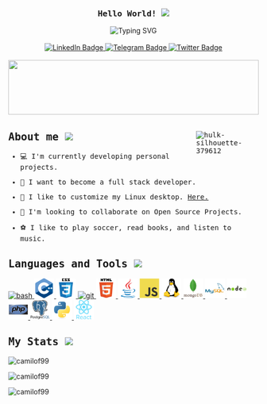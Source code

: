 
<div align="center">
   <h3>
      <samp>
         <b>Hello World! <img src="https://media.giphy.com/media/hvRJCLFzcasrR4ia7z/giphy.gif" width="24px"/></b>
      </samp>
   </h3>
   
   <img src="https://readme-typing-svg.herokuapp.com?font=Iosevka&size=15&duration=3500&pause=1000&color=0E7DD4&center=true&vCenter=true&width=370&height=30&lines=I'm+Camilo+Faria.+I+like+programming." alt="Typing SVG" />
</div>

<br>

<div align="center">
  <a href="https://www.linkedin.com/in/camilo-faria/">
    <img src="https://img.shields.io/badge/LinkedIn-blue?style=for-the-badge&logo=linkedin&logoColor=white" alt="LinkedIn Badge"/>
  </a>
   
   <a href="https://t.me/Ca_milo99">
    <img src="https://img.shields.io/badge/Telegram-lightblue?style=for-the-badge&logo=telegram&logoColor=white" alt="Telegram Badge"/>
  </a>
   
  <a href="https://twitter.com/camilo_faria99">
    <img src="https://img.shields.io/badge/Twitter-blue?style=for-the-badge&logo=twitter&logoColor=white" alt="Twitter Badge"/>
  </a>
</div>

<br>
<img src="https://media.giphy.com/media/ko7twHhomhk8E/giphy.gif" width="100%" height="110px" />


<div>
<samp>
   <!-- <img width="25%" align="right" src="https://i.ibb.co/rySJjRB/pngegg.png" alt="pngegg" border="0"> -->
   <img width="25%" align="right" src="https://i.ibb.co/qMg9nCm/hulk-silhouette-379612.png" alt="hulk-silhouette-379612" border="0">
  
   <h2>
      About me <img src="https://media.giphy.com/media/8sg0xJaDKWckIUbuy9/giphy.gif" width="25px"/>
   </h2>
   
   - :computer:  I'm currently developing personal projects.

   - :thought_balloon:  I want to become a full stack developer.

   - :penguin: I like to customize my Linux desktop. <a href="https://github.com/camilof99/dotfiles-awesome">Here.</a>

   - :busts_in_silhouette: I'm looking to collaborate on Open Source Projects.

   - :soccer:  I like to play soccer, read books, and listen to music.
</samp>
</div>

<h2 align="left">
   <samp> 
      Languages and Tools <img src="https://media.giphy.com/media/uhQuegHFqkVYuFMXMQ/giphy.gif" width="25px"/>
   </samp>
</h2>

<p align="left"> 
<a href="https://www.gnu.org/software/bash/" target="_blank" rel="noreferrer"> <img src="https://www.vectorlogo.zone/logos/gnu_bash/gnu_bash-icon.svg" alt="bash" width="40" height="40"/> </a> 
<!-- <a href="https://getbootstrap.com" target="_blank" rel="noreferrer"> <img src="https://raw.githubusercontent.com/devicons/devicon/master/icons/bootstrap/bootstrap-plain-wordmark.svg" alt="bootstrap" width="40" height="40"/> </a> -->
<a href="https://www.w3schools.com/cpp/" target="_blank" rel="noreferrer"> <img src="https://raw.githubusercontent.com/devicons/devicon/master/icons/cplusplus/cplusplus-original.svg" alt="cplusplus" width="40" height="40"/> </a> 
<a href="https://www.w3schools.com/css/" target="_blank" rel="noreferrer"> <img src="https://raw.githubusercontent.com/devicons/devicon/master/icons/css3/css3-original-wordmark.svg" alt="css3" width="40" height="40"/> </a> 
<!-- <a href="https://www.djangoproject.com/" target="_blank" rel="noreferrer"> <img src="https://cdn.worldvectorlogo.com/logos/django.svg" alt="django" width="40" height="40"/> </a> -->
<!-- <a href="https://www.docker.com/" target="_blank" rel="noreferrer"> <img src="https://raw.githubusercontent.com/devicons/devicon/master/icons/docker/docker-original-wordmark.svg" alt="docker" width="40" height="40"/> </a> --> 
<a href="https://git-scm.com/" target="_blank" rel="noreferrer"> <img src="https://www.vectorlogo.zone/logos/git-scm/git-scm-icon.svg" alt="git" width="40" height="40"/> </a> 
<a href="https://www.w3.org/html/" target="_blank" rel="noreferrer"> <img src="https://raw.githubusercontent.com/devicons/devicon/master/icons/html5/html5-original-wordmark.svg" alt="html5" width="40" height="40"/> </a> 
<a href="https://www.java.com" target="_blank" rel="noreferrer"> <img src="https://raw.githubusercontent.com/devicons/devicon/master/icons/java/java-original.svg" alt="java" width="40" height="40"/> </a>
<a href="https://developer.mozilla.org/en-US/docs/Web/JavaScript" target="_blank" rel="noreferrer"> <img src="https://raw.githubusercontent.com/devicons/devicon/master/icons/javascript/javascript-original.svg" alt="javascript" width="40" height="40"/> 
<!-- </a> <a href="https://laravel.com/" target="_blank" rel="noreferrer"> <img src="https://raw.githubusercontent.com/devicons/devicon/master/icons/laravel/laravel-plain-wordmark.svg" alt="laravel" width="40" height="40"/> </a> -->
<a href="https://www.linux.org/" target="_blank" rel="noreferrer"> <img src="https://raw.githubusercontent.com/devicons/devicon/master/icons/linux/linux-original.svg" alt="linux" width="40" height="40"/> </a> <a href="https://www.mongodb.com/" target="_blank" rel="noreferrer"> <img src="https://raw.githubusercontent.com/devicons/devicon/master/icons/mongodb/mongodb-original-wordmark.svg" alt="mongodb" width="40" height="40"/> 
</a> <a href="https://www.mysql.com/" target="_blank" rel="noreferrer"> <img src="https://raw.githubusercontent.com/devicons/devicon/master/icons/mysql/mysql-original-wordmark.svg" alt="mysql" width="40" height="40"/> </a> 
<a href="https://nodejs.org" target="_blank" rel="noreferrer"> <img src="https://raw.githubusercontent.com/devicons/devicon/master/icons/nodejs/nodejs-original-wordmark.svg" alt="nodejs" width="40" height="40"/> </a> 
<a href="https://www.php.net" target="_blank" rel="noreferrer"> <img src="https://raw.githubusercontent.com/devicons/devicon/master/icons/php/php-original.svg" alt="php" width="40" height="40"/> </a> 
<a href="https://www.postgresql.org" target="_blank" rel="noreferrer"> <img src="https://raw.githubusercontent.com/devicons/devicon/master/icons/postgresql/postgresql-original-wordmark.svg" alt="postgresql" width="40" height="40"/> </a> 
<a href="https://www.python.org" target="_blank" rel="noreferrer"> <img src="https://raw.githubusercontent.com/devicons/devicon/master/icons/python/python-original.svg" alt="python" width="40" height="40"/> </a> 
<a href="https://reactjs.org/" target="_blank" rel="noreferrer"> <img src="https://raw.githubusercontent.com/devicons/devicon/master/icons/react/react-original-wordmark.svg" alt="react" width="40" height="40"/> </a> </p>

<div>
   <h2>
      <samp>
         My Stats <img src="https://media.giphy.com/media/WEwplhsxRcHz6rRdUx/giphy.gif" width="20px"/>
      </samp>
   </h2>
</div>

<div>
   <p><img src="https://github-readme-stats.vercel.app/api/top-langs?username=camilof99&theme=dark&border_color=1770DD&show_icons=true&locale=en" alt="camilof99" /></p>

   <p><img src="https://github-readme-streak-stats.herokuapp.com?user=camilof99&theme=dark&border=1770DD" alt="camilof99" /></p>

   <p><img src="https://github-readme-stats.vercel.app/api?username=camilof99&theme=dark&border_color=1770DD&show_icons=true&locale=en" alt="camilof99" /></p>
</div>


